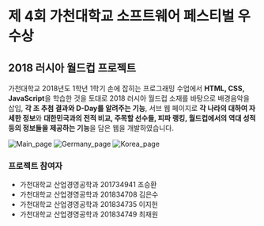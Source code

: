 제 4회 가천대학교 소프트웨어 페스티벌 우수상
===========================

## 2018 러시아 월드컵 프로젝트

가천대학교 2018년도 1학년 1학기 손에 잡히는 프로그래밍 수업에서 **HTML, CSS, JavaScript**을 학습한 것을 토대로 2018 러시아 월드컵 소재를 바탕으로 배경음악을 삽입, **각 조 추첨 결과와 D-Day를 알려주는 기능**, 서브 웹 페이지로 **각 나라의 대하여 자세한 정보**와 **대한민국과의 전적 비교, 주목할 선수들, 피파 랭킹, 월드컵에서의 역대 성적 등의 정보들을 제공하는 기능**을 담은 웹을 개발하였습니다.

![Main_page](https://user-images.githubusercontent.com/48443734/72542652-d582fc00-38c7-11ea-80ce-64b438072f80.PNG)
![Germany_page](https://user-images.githubusercontent.com/48443734/72542653-d6b42900-38c7-11ea-968f-e019bf36c8e3.PNG)
![Korea_page](https://user-images.githubusercontent.com/48443734/72542654-d6b42900-38c7-11ea-88eb-5f64e41d7d63.PNG)

### 프로젝트 참여자
- 가천대학교 산업경영공학과 201734941 조승환
- 가천대학교 산업경영공학과 201834708 김은수
- 가천대학교 산업경영공학과 201834735 이지헌
- 가천대학교 산업경영공학과 201834749 최재원

